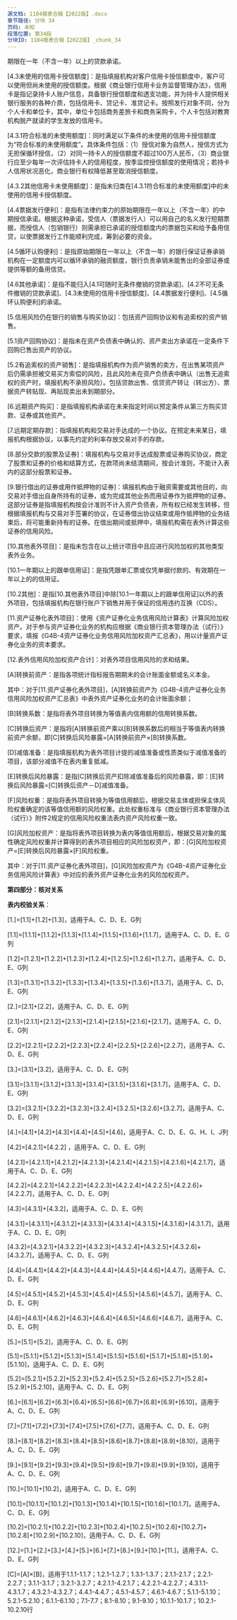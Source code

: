 ```yaml
---
源文档: 1104报表合辑【2022版】.docx
章节路径: 分块 34
页码: 未知
段落位置: 第34段
分块ID: 1104报表合辑【2022版】_chunk_34
---
```


期限在一年（不含一年）以上的贷款承诺。

[4.3未使用的信用卡授信额度]：是指填报机构对客户信用卡授信额度中，客户可以使用但尚未使用的授信额度。根据《商业银行信用卡业务监督管理办法》，信用卡是指记录持卡人账户信息，具备银行授信额度和透支功能，并为持卡人提供相关银行服务的各种介质，包括信用卡、贷记卡、准贷记卡。按照发行对象不同，分为个人卡和单位卡，其中，单位卡包括商务差旅卡和商务采购卡，个人卡包括对教育机构脱产就读的学生发放的信用卡。

[4.3.1符合标准的未使用额度]：同时满足以下条件的未使用的信用卡授信额度为“符合标准的未使用额度”。具体条件包括：（1）授信对象为自然人，授信方式为无担保循环授信，（2）对同一持卡人的授信额度不超过100万人民币，（3）商业银行应至少每年一次评估持卡人的信用程度，按季监控授信额度的使用情况；若持卡人信用状况恶化，商业银行有权降低甚至取消授信额度。

[4.3.2其他信用卡未使用额度]：是指未归类在[4.3.1符合标准的未使用额度]中的未使用的信用卡授信额度。

[4.4票据发行便利]：是指有法律约束力的原始期限在一年以上（不含一年）的中期授信承诺。根据这种承诺，受信人（票据发行人）可以用自己的名义发行短期票据，而授信人（包销银行）则需承担已承诺的授信额度内的票据包买和给予备用信贷，以使票据发行工作能顺利完成，筹到必要的资金。

[4.5循环认购便利]：是指原始期限在一年以上（不含一年）的银行保证证券承销机构在一定额度内可以循环承销的融资额度，银行负责承销未能售出的全部证券或提供等额的备用信贷。

[4.6其他承诺]：是指不能归入[4.1可随时无条件撤销的贷款承诺]、[4.2不可无条件撤销的贷款承诺]、[4.3未使用的信用卡授信额度]、[4.4票据发行便利]、[4.5循环认购便利]的承诺。

[5.信用风险仍在银行的销售与购买协议]：包括资产回购协议和有追索权的资产销售。

[5.1资产回购协议]：是指未在资产负债表中确认的、资产卖出方承诺在一定条件下回购已售出资产的协议。

[5.2有追索权的资产销售]：是指填报机构作为资产销售的卖方，在出售某项资产后仍需承担被交易买方索偿的风险，且此风险未在资产负债表中确认（出售无追索权的资产时，填报机构不承担风险）。包括贷款出售、信贷资产转让（转出方）、票据资产转贴现、再贴现卖出未到期部分。

[6.远期资产购买]：是指填报机构承诺在未来指定时间以预定条件从第三方购买贷款、证券或其他资产。

[7.远期定期存款]：指填报机构和交易对手达成的一个协议。在预定未来某日，填报机构根据协议，以事先约定的利率存放交易对手的存款。

[8.部分交款的股票及证券]：填报机构与交易对手达成股票或证券购买协议，商定了股票和证券的价格和结算方式，在款项尚未结清期间，按会计准则，不能计入表内的这部分股票和证券。

[9.银行借出的证券或用作抵押物的证券]：填报机构由于融资需要或其他目的，向交易对手借出自身所持有的证券，或为完成其他业务而用证券作为抵押物的证券。这部分证券是指填报机构按会计准则不计入资产负债表，所有权已经发生转移，但根据填报机构与交易对手签署的协议，在证券借出协议结束或用作抵押物的业务结束后，将可能重新持有的证券。在借出期间或抵押中，填报机构需在表外计算这些证券的信用风险。

[10.其他表外项目]：是指未包含在以上统计项目中且应进行风险加权的其他类型表外业务。

[10.1一年期以上的跟单信用证]：是指凭跟单汇票或仅凭单据付款的、有效期在一年以上的的信用证。

[10.2其他]：是指[10.其他表外项目]中除[10.1一年期以上的跟单信用证]以外的表外项目，包括填报机构在银行账户下销售并用于保证的信用违约互换（CDS）。

[11.资产证券化表外项目]：使用《资产证券化业务信用风险计算表》计算风险加权资产。对于参与资产证券化业务的机构应根据《商业银行资本管理办法（试行）》要求，填报《G4B-4资产证券化业务信用风险加权资产汇总表》，用以计量资产证券化业务的资本要求。

[12.表外信用风险加权资产合计]：对表外项目信用风险的求和结果。

[A]转换前资产：是指各项统计指标报告期期末的会计账面金额或名义本金。

其中：对于[11.资产证券化表外项目]，[A]转换前资产为《G4B-4资产证券化业务信用风险加权资产汇总表》中表外资产证券化业务的会计账面余额；

[B]转换系数：是指将表外项目转换为等值表内信用额的信用转换系数。

[C]转换后资产：是指将[A]转换前资产乘以[B]转换系数后的相当于等值表内转换前资产余额，即[C]转换后风险暴露=[A]转换前资产×[B]转换系数。

[D]减值准备：是指填报机构为表外项目计提的减值准备或性质类似于减值准备的项目，该部分减值不在表内重复抵减。

[E]转换后风险暴露：是指[C]转换后资产扣除减值准备后的风险暴露，即：[E]转换后风险暴露=[C]转换后资产－D]减值准备。

[F]风险权重：是指将表外项目转换为等值信用额后，根据交易主体或担保主体风险权重确定的该等值信用额的风险权重。此处权重标准与《商业银行资本管理办法（试行）》附件2规定的信用风险权重法表内资产风险权重一致。

[G]风险加权资产：是指将表外项目转换为表内等值信用额后，根据交易对象的属性确定风险权重并计算得到的表外项目相应的风险加权资产，即：[G]风险加权资产=[E]转换后风险暴露×[F]风险权重。

其中：对于[11.资产证券化表外项目]，[G]风险加权资产为《G4B-4资产证券化业务信用风险计算表》中对应的表外资产证券化业务的风险加权资产。

**第四部分：核对关系**

**表内校验关系**：

[1.]=[1.1]+[1.2]+[1.3]，适用于A、C、D、E、G列

[1.1]=[1.1.1]+[1.1.2]+[1.1.3]+[1.1.4]+[1.1.5]+[1.1.6]+[1.1.7]，适用于A、C、D、E、G列

[1.2]=[1.2.1]+[1.2.2]+[1.2.3]+[1.2.4]+[1.2.5]+[1.2.6]+[1.2.7]，适用于A、C、D、E、G列

[1.3]=[1.3.1]+[1.3.2]+[1.3.3]+[1.3.4]+[1.3.5]+[1.3.6]+[1.3.7]，适用于A、C、D、E、G列

[2.]=[2.1]+[2.2]，适用于A、C、D、E、G列

[2.1]=[2.1.1]+[2.1.2]+[2.1.3]+[2.1.4]+[2.1.5]+[2.1.6]+[2.1.7]，适用于A、C、D、E、G列

[2.2]=[2.2.1]+[2.2.2]+[2.2.3]+[2.2.4]+[2.2.5]+[2.2.6]+[2.2.7]，适用于A、C、D、E、G列

[3.]=[3.1]+[3.2]，适用于A、C、D、E、G列

[3.1]=[3.1.1]+[3.1.2]+[3.1.3]+[3.1.4]+[3.1.5]+[3.1.6]+[3.1.7]，适用于A、C、D、E、G列

[3.2]=[3.2.1]+[3.2.2]+[3.2.3]+[3.2.4]+[3.2.5]+[3.2.6]+[3.2.7]，适用于A、C、D、E、G列

[4.]=[4.1]+[4.2]+[4.3]+[4.4]+[4.5]+[4.6]，适用于A、C、D、E、G、H、I、J列

[4.2]=[4.2.1]+[4.2.2] ，适用于A、C、D、E、G列

[4.2.1]=[4.2.1.1]+[4.2.1.2]+[4.2.1.3]+[4.2.1.4]+[4.2.1.5]+[4.2.1.6]+[4.2.1.7]，适用于A、C、D、E、G列

[4.2.2]=[4.2.2.1]+[4.2.2.2]+[4.2.2.3]+[4.2.2.4]+[4.2.2.5]+[4.2.2.6]+[4.2.2.7]，适用于A、C、D、E、G列

[4.3]=[4.3.1]+[4.3.2]，适用于A、C、D、E、G列

[4.3.1]=[4.3.1.1]+[4.3.1.2]+[4.3.1.3]+[4.3.1.4]+[4.3.1.5]+[4.3.1.6]+[4.3.1.7]，适用于A、C、D、E、G列

[4.3.2]=[4.3.2.1]+[4.3.2.2]+[4.3.2.3]+[4.3.2.4]+[4.3.2.5]+[4.3.2.6]+[4.3.2.7]，适用于A、C、D、E、G列

[4.4]=[4.4.1]+[4.4.2]+[4.4.3]+[4.4.4]+[4.4.5]+[4.4.6]+[4.4.7]，适用于A、C、D、E、G列

[4.5]=[4.5.1]+[4.5.2]+[4.5.3]+[4.5.4]+[4.5.5]+[4.5.6]+[4.5.7]，适用于A、C、D、E、G列

[4.6]=[4.6.1]+[4.6.2]+[4.6.3]+[4.6.4]+[4.6.5]+[4.6.6]+[4.6.7]，适用于A、C、D、E、G列

[5.]=[5.1]+[5.2]，适用于A、C、D、E、G列

[5.1]=[5.1.1]+[5.1.2]+[5.1.3]+[5.1.4]+[5.1.5]+[5.1.6]+[5.1.7]+[5.1.8]+[5.1.9]+[5.1.10]，适用于A、C、D、E、G列

[5.2]=[5.2.1]+[5.2.2]+[5.2.3]+[5.2.4]+[5.2.5]+[5.2.6]+[5.2.7]+[5.2.8]+[5.2.9]+[5.2.10]，适用于A、C、D、E、G列

[6.]=[6.1]+[6.2]+[6.3]+[6.4]+[6.5]+[6.6]+[6.7]+[6.8]+[6.9]+[6.10]，适用于A、C、D、E、G列

[7.]=[7.1]+[7.2]+[7.3]+[7.4]+[7.5]+[7.6]+[7.7]，适用于A、C、D、E、G列

[8.]=[8.1]+[8.2]+[8.3]+[8.4]+[8.5]+[8.6]+[8.7]+[8.8]+[8.9]+[8.10]，适用于A、C、D、E、G列

[9.]=[9.1]+[9.2]+[9.3]+[9.4]+[9.5]+[9.6]+[9.7]+[9.8]+[9.9]+[9.10]，适用于A、C、D、E、G列

[10.]=[10.1]+[10.2]，适用于A、C、D、E、G列

[10.1]=[10.1.1]+[10.1.2]+[10.1.3]+[10.1.4]+[10.1.5]+[10.1.6]+[10.1.7]，适用于A、C、D、E、G列

[10.2]=[10.2.1]+[10.2.2]+[10.2.3]+[10.2.4]+[10.2.5]+[10.2.6]+[10.2.7]+[10.2.8]+[10.2.9]+[10.2.10]，适用于A、C、D、E、G列

[12.]=[1.]+[2.]+[3.]+[4.]+[5.]+[6.]+[7.]+[8.]+[9.]+[10.]+[11.]，适用于A、C、D、E、G列

[C]=[A]×[B]，适用于1.1.1-1.1.7；1.2.1-1.2.7；1.3.1-1.3.7；2.1.1-2.1.7；2.2.1-2.2.7；3.1.1-3.1.7；3.2.1-3.2.7；4.2.1.1-4.2.1.7；4.2.2.1-4.2.2.7；4.3.1.1-4.3.1.7；4.3.2.1-4.3.2.7；4.4.1-4.4.7；4.5.1-4.5.7；4.6.1-4.6.7；5.1.1-5.1.10；5.2.1-5.2.10；6.1.1-6.1.10；7.1-7.7；8.1-8.10；9.1-9.10；10.1.1-10.1.7；10.2.1-10.2.10行